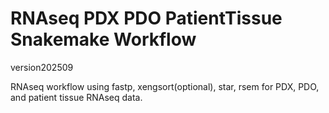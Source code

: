 # RNAseq PDX PDO PatientTissue Snakemake Workflow 

version202509

RNAseq workflow using fastp, xengsort(optional), star, rsem for PDX, PDO, and patient tissue RNAseq data.
